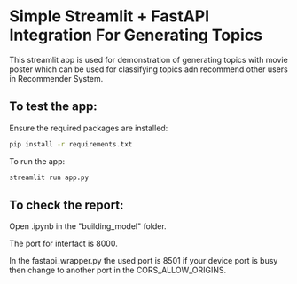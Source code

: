 # Simple Streamlit + FastAPI Integration For Generating Topics
This streamlit app is used for demonstration of generating topics with movie poster which can be used for classifying topics adn recommend other users in Recommender System.

## To test the app:

Ensure the required packages are installed:

```bash
pip install -r requirements.txt
```

To run the app:

```bash
streamlit run app.py
```

## To check the report:

Open .ipynb in the "building_model" folder.

The port for interfact is 8000.

In the fastapi_wrapper.py the used port is 8501 if your device port is busy then change to another port in the CORS_ALLOW_ORIGINS.
